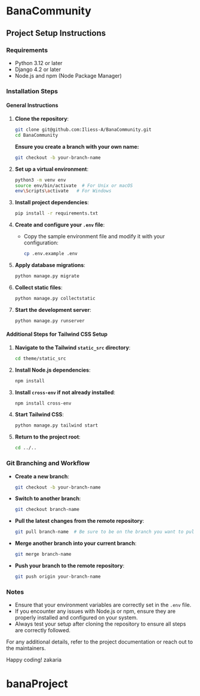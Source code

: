 # BanaCommunity

## Project Setup Instructions

### Requirements

- Python 3.12 or later
- Django 4.2 or later
- Node.js and npm (Node Package Manager)

### Installation Steps

#### General Instructions

1. **Clone the repository**:

   ```sh
   git clone git@github.com:Iliess-A/BanaCommunity.git
   cd BanaCommunity
   ```

   **Ensure you create a branch with your own name:**

   ```sh
   git checkout -b your-branch-name
   ```

2. **Set up a virtual environment**:

   ```sh
   python3 -m venv env
   source env/bin/activate  # For Unix or macOS
   env\Scripts\activate   # For Windows
   ```

3. **Install project dependencies**:

   ```sh
   pip install -r requirements.txt
   ```

4. **Create and configure your ****`.env`**** file**:

   - Copy the sample environment file and modify it with your configuration:
     ```sh
     cp .env.example .env
     ```

5. **Apply database migrations**:

   ```sh
   python manage.py migrate
   ```

6. **Collect static files**:

   ```sh
   python manage.py collectstatic
   ```

7. **Start the development server**:

   ```sh
   python manage.py runserver
   ```

#### Additional Steps for Tailwind CSS Setup

1. **Navigate to the Tailwind ****`static_src`**** directory**:

   ```sh
   cd theme/static_src
   ```

2. **Install Node.js dependencies**:

   ```sh
   npm install
   ```

3. **Install ****`cross-env`**** if not already installed**:

   ```sh
   npm install cross-env
   ```

4. **Start Tailwind CSS**:

   ```sh
   python manage.py tailwind start
   ```

5. **Return to the project root**:

   ```sh
   cd ../..
   ```

### Git Branching and Workflow

- **Create a new branch**:

  ```sh
  git checkout -b your-branch-name
  ```

- **Switch to another branch**:

  ```sh
  git checkout branch-name
  ```

- **Pull the latest changes from the remote repository**:

  ```sh
  git pull branch-name  # Be sure to be on the branch you want to pull from
  ```

- **Merge another branch into your current branch**:

  ```sh
  git merge branch-name
  ```

- **Push your branch to the remote repository**:

  ```sh
  git push origin your-branch-name
  ```

### Notes

- Ensure that your environment variables are correctly set in the `.env` file.
- If you encounter any issues with Node.js or npm, ensure they are properly installed and configured on your system.
- Always test your setup after cloning the repository to ensure all steps are correctly followed.

For any additional details, refer to the project documentation or reach out to the maintainers.

Happy coding! zakaria

# banaProject
